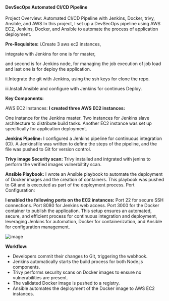 #### DevSecOps Automated CI/CD Pipeline
Project Overview: Automated CI/CD Pipeline with Jenkins, Docker, trivy, Ansible, and AWS
In this project, I set up a DevSecOps pipeline using AWS EC2, Jenkins, Docker, and Ansible to automate the process of application deployment.

**Pre-Requisites:**
i.Create 3 aws ec2 instances, 

   integrate with Jenkins for one is for master, 

   and second is for Jenkins node, for managing the job execution of job load and last one is for deploy the application.

ii.Integrate the git with Jenkins, using the ssh keys for clone the repo.

iii.Install Ansible and configure with Jenkins for continues Deploy. 

**Key Components:**

AWS EC2 Instances:
**I created three AWS EC2 instances:**

One instance for the Jenkins master.
Two instances for Jenkins slave architecture to distribute build tasks.
Another EC2 instance was set up specifically for application deployment.

**Jenkins Pipeline:**
I configured a Jenkins pipeline for continuous integration (CI).
A Jenkinsfile was written to define the steps of the pipeline, and the file was pushed to Git for version control.


**Trivy image Security scan:**
Trivy installed and intgrated with jenins to perform the verified images vulnerbiltity scan.

**Ansible Playbook:**
I wrote an Ansible playbook to automate the deployment of Docker images and the creation of containers.
This playbook was pushed to Git and is executed as part of the deployment process.
Port Configuration:

**I enabled the following ports on the EC2 instances:**
Port 22 for secure SSH connections.
Port 8080 for Jenkins web access.
Port 3000 for the Docker container to publish the application.
This setup ensures an automated, secure, and efficient process for continuous integration and deployment, leveraging Jenkins for automation, Docker for containerization, and Ansible for configuration management.

  
![image](https://github.com/user-attachments/assets/f3d7a98f-e342-4c61-a7ed-03cae93c8d21)

**Workflow:**

  - Developers commit their changes to Git, triggering the webhook.
  - Jenkins automatically starts the build process for both Node.js components.
  - Trivy performs security scans on Docker images to ensure no vulnerabilities are present.
  - The validated Docker image is pushed to a registry.
  - Ansible automates the deployment of the Docker image to AWS EC2 instances.


